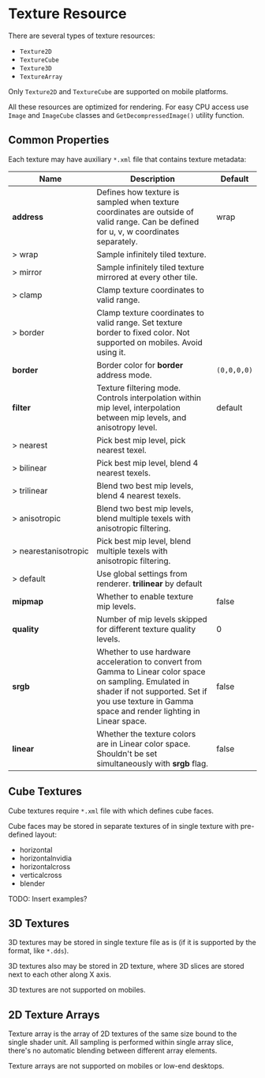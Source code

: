 # Texture Resource

There are several types of texture resources:

- `Texture2D`
- `TextureCube`
- `Texture3D`
- `TextureArray`

Only `Texture2D` and `TextureCube` are supported on mobile platforms.

All these resources are optimized for rendering.
For easy CPU access use `Image` and `ImageCube` classes and `GetDecompressedImage()` utility function.

## Common Properties

Each texture may have auxiliary `*.xml` file that contains texture metadata:

|Name|Description|Default|
|-|-|-|
|**address**|Defines how texture is sampled when texture coordinates are outside of valid range. Can be defined for u, v, w coordinates separately.|wrap|
|> wrap|Sample infinitely tiled texture.||
|> mirror|Sample infinitely tiled texture mirrored at every other tile.||
|> clamp|Clamp texture coordinates to valid range.||
|> border|Clamp texture coordinates to valid range. Set texture border to fixed color. Not supported on mobiles. Avoid using it.||
|**border**|Border color for **border** address mode.| `(0,0,0,0)`|
|**filter**|Texture filtering mode. Controls interpolation within mip level, interpolation between mip levels, and anisotropy level.|default|
|> nearest|Pick best mip level, pick nearest texel.||
|> bilinear|Pick best mip level, blend 4 nearest texels.||
|> trilinear|Blend two best mip levels, blend 4 nearest texels.||
|> anisotropic|Blend two best mip levels, blend multiple texels with anisotropic filtering.||
|>&nbsp;nearestanisotropic|Pick best mip level, blend multiple texels with anisotropic filtering.||
|> default|Use global settings from renderer. **trilinear** by default||
|**mipmap**|Whether to enable texture mip levels.|false|
|**quality**|Number of mip levels skipped for different texture quality levels.|0|
|**srgb**|Whether to use hardware acceleration to convert from Gamma to Linear color space on sampling. Emulated in shader if not supported. Set if you use texture in Gamma space and render lighting in Linear space.|false|
|**linear**|Whether the texture colors are in Linear color space. Shouldn't be set simultaneously with **srgb** flag.|false|

## Cube Textures

Cube textures require `*.xml` file with which defines cube faces.

Cube faces may be stored in separate textures of in single texture with pre-defined layout:

- horizontal
- horizontalnvidia
- horizontalcross
- verticalcross
- blender

TODO: Insert examples?

## 3D Textures

3D textures may be stored in single texture file as is (if it is supported by the format, like `*.dds`).

3D textures also may be stored in 2D texture, where 3D slices are stored next to each other along X axis.

3D textures are not supported on mobiles.

## 2D Texture Arrays

Texture array is the array of 2D textures of the same size bound to the single shader unit.
All sampling is performed within single array slice, there's no automatic blending between different array elements.

Texture arrays are not supported on mobiles or low-end desktops.
